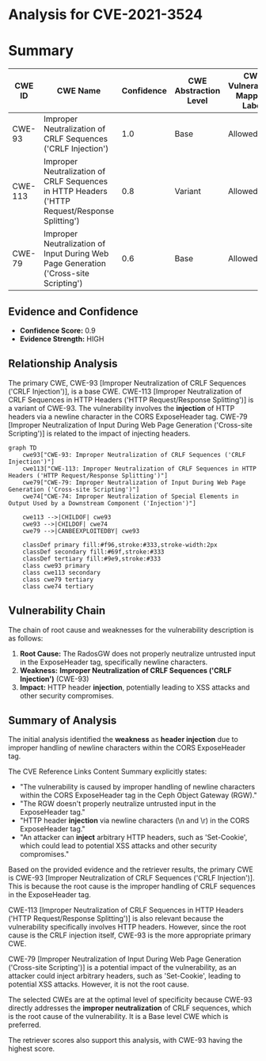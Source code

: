 # Analysis for CVE-2021-3524

# Summary
| CWE ID | CWE Name | Confidence | CWE Abstraction Level | CWE Vulnerability Mapping Label | CWE-Vulnerability Mapping Notes |
|---|---|---|---|---|---|
| CWE-93 | Improper Neutralization of CRLF Sequences ('CRLF Injection') | 1.0 | Base | Allowed | Primary CWE |
| CWE-113 | Improper Neutralization of CRLF Sequences in HTTP Headers ('HTTP Request/Response Splitting') | 0.8 | Variant | Allowed | Secondary Candidate |
| CWE-79 | Improper Neutralization of Input During Web Page Generation ('Cross-site Scripting') | 0.6 | Base | Allowed | Secondary Candidate |

## Evidence and Confidence

*   **Confidence Score:** 0.9
*   **Evidence Strength:** HIGH

## Relationship Analysis
The primary CWE, CWE-93 [Improper Neutralization of CRLF Sequences ('CRLF Injection')], is a base CWE. CWE-113 [Improper Neutralization of CRLF Sequences in HTTP Headers ('HTTP Request/Response Splitting')] is a variant of CWE-93. The vulnerability involves the **injection** of HTTP headers via a newline character in the CORS ExposeHeader tag. CWE-79 [Improper Neutralization of Input During Web Page Generation ('Cross-site Scripting')] is related to the impact of injecting headers.

```mermaid
graph TD
    cwe93["CWE-93: Improper Neutralization of CRLF Sequences ('CRLF Injection')"]
    cwe113["CWE-113: Improper Neutralization of CRLF Sequences in HTTP Headers ('HTTP Request/Response Splitting')"]
    cwe79["CWE-79: Improper Neutralization of Input During Web Page Generation ('Cross-site Scripting')"]
    cwe74["CWE-74: Improper Neutralization of Special Elements in Output Used by a Downstream Component ('Injection')"]

    cwe113 -->|CHILDOF| cwe93
    cwe93 -->|CHILDOF| cwe74
    cwe79 -->|CANBEEXPLOITEDBY| cwe93

    classDef primary fill:#f96,stroke:#333,stroke-width:2px
    classDef secondary fill:#69f,stroke:#333
    classDef tertiary fill:#9e9,stroke:#333
    class cwe93 primary
    class cwe113 secondary
    class cwe79 tertiary
    class cwe74 tertiary
```

## Vulnerability Chain
The chain of root cause and weaknesses for the vulnerability description is as follows:
1.  **Root Cause:** The RadosGW does not properly neutralize untrusted input in the ExposeHeader tag, specifically newline characters.
2.  **Weakness:** **Improper Neutralization of CRLF Sequences ('CRLF Injection')** (CWE-93)
3.  **Impact:** HTTP header **injection**, potentially leading to XSS attacks and other security compromises.

## Summary of Analysis
The initial analysis identified the **weakness** as **header injection** due to improper handling of newline characters within the CORS ExposeHeader tag.

The CVE Reference Links Content Summary explicitly states:
*   "The vulnerability is caused by improper handling of newline characters within the CORS ExposeHeader tag in the Ceph Object Gateway (RGW)."
*   "The RGW doesn't properly neutralize untrusted input in the ExposeHeader tag."
*   "HTTP header **injection** via newline characters (\n and \r) in the CORS ExposeHeader tag."
*   "An attacker can **inject** arbitrary HTTP headers, such as 'Set-Cookie', which could lead to potential XSS attacks and other security compromises."

Based on the provided evidence and the retriever results, the primary CWE is CWE-93 [Improper Neutralization of CRLF Sequences ('CRLF Injection')]. This is because the root cause is the improper handling of CRLF sequences in the ExposeHeader tag.

CWE-113 [Improper Neutralization of CRLF Sequences in HTTP Headers ('HTTP Request/Response Splitting')] is also relevant because the vulnerability specifically involves HTTP headers. However, since the root cause is the CRLF injection itself, CWE-93 is the more appropriate primary CWE.

CWE-79 [Improper Neutralization of Input During Web Page Generation ('Cross-site Scripting')] is a potential impact of the vulnerability, as an attacker could inject arbitrary headers, such as 'Set-Cookie', leading to potential XSS attacks. However, it is not the root cause.

The selected CWEs are at the optimal level of specificity because CWE-93 directly addresses the **improper neutralization** of CRLF sequences, which is the root cause of the vulnerability. It is a Base level CWE which is preferred.

The retriever scores also support this analysis, with CWE-93 having the highest score.